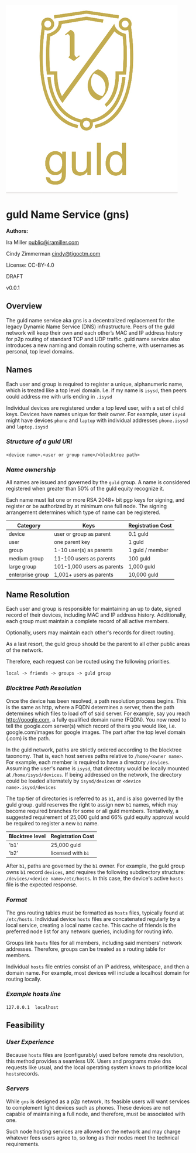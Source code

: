 

![guldlogo](https://github.com/Alexstang/branding/blob/master/Guld%20Logo.png)


# guld Name Service (gns)


__Authors:__

Ira Miller <public@iramiller.com>

Cindy Zimmerman <cindy@tigoctm.com>

License: CC-BY-4.0

DRAFT

v0.0.1



## Overview


The guld name service aka gns is a decentralized replacement for the legacy Dynamic Name Service (DNS) infrastructure. Peers of the guld network will keep their own and each other’s MAC and IP address history for p2p routing of standard TCP and UDP traffic. guld name service also introduces a new naming and domain routing scheme, with usernames as personal, top level domains.



## Names


Each user and group is required to register a unique, alphanumeric name, which is treated like a top level domain. I.e. if my name is `isysd`, then peers could address me with urls ending in `.isysd`


Individual devices are registered under a top level user, with a set of child keys. Devices have names unique for their owner. For example, user `isysd` might have devices `phone` and `laptop` with individual addresses `phone.isysd` and `laptop.isysd`


### **_Structure of a guld URI_**

`<device name>.<user or group name>/<blocktree path>`


### **_Name ownership_**

All names are issued and governed by the `guld` group. A name is considered registered when greater than 50% of the guld equity recognize it.

Each name must list one or more RSA 2048+ bit pgp keys for signing, and register or be authorized by at minimum one full node. The signing arrangement determines which type of name can be registered.


|Category|Keys|Registration Cost|
|------|------|------|
|device|user or group as parent|0.1 guld|
|user|one parent key|1 guld|
|group|1-10 user(s) as parents|1 guld / member|
|medium group|11-100 users as parents|100 guld|
|large group|101-1,000 users as parents|1,000 guld|
|enterprise group|1,001+ users as parents|10,000 guld|


## Name Resolution

Each user and group is responsible for maintaining an up to date, signed record of their devices, including MAC and IP address history. Additionally, each group must maintain a complete record of all active members.

Optionally, users may maintain each other's records for direct routing.

As a last resort, the guld group should be the parent to all other public areas of the network.

Therefore, each request can be routed using the following priorities.

`local -> friends -> groups -> guld group`


### **_Blocktree Path Resolution_**

Once the device has been resolved, a path resolution process begins. This is the same as http, where a FQDN determines a server, then the path determines which files to load off of said server. For example, say you reach http://google.com, a fully qualified domain name (FQDN). You now need to tell the google.com server(s) which record of theirs you would like, i.e. google.com/images for google images. The part after the top level domain (.com) is the path.

In the guld network, paths are strictly ordered according to the blocktree taxonomy. That is, each host serves paths relative to `/home/<owner name>`. For example, each member is required to have a directory `/devices`. Assuming the user's name is `isysd`, that directory would be locally mounted at `/home/isysd/devices`. If being addressed on the network, the directory could be loaded alternately by `isysd/devices` or `<device name>.isysd/devices`

The top tier of directories is referred to as `b1`, and is also governed by the guld group. guld reserves the right to assign new `b1` names, which may become required branches for some or all guld members. Tentatively, a suggested requirement of 25,000 guld and 66% guld equity approval would be required to register a new `b1` name.


|Blocktree level|Registration Cost|
|---------------|-----------------|
|'b1'        |       25,000 guld  |
|'b2'           |   licensed with `b1`|


After `b1`, paths are governed by the `b1` owner. For example, the guld group owns `b1` record `devices`, and requires the following subdirectory structure: `/devices/<device name>/etc/hosts`. In this case, the device's active `hosts` file is the expected response.

### **_Format_**

The gns routing tables must be formatted as `hosts` files, typically found at `/etc/hosts`. Individual device `hosts` files are concatenated regularly by a local service, creating a local name cache. This cache of friends is the preferred node list for any network queries, including for routing info.

Groups link `hosts` files for all members, including said members' network addresses. Therefore, groups can be treated as a routing table for members.

Individual `hosts` file entries consist of an IP address, whitespace, and then a domain name. For example, most devices will include a localhost domain for routing locally.
### **_Example hosts line_**

`127.0.0.1	localhost`


## Feasibility
### **_User Experience_**

Because `hosts` files are (configurably) used before remote dns resolution, this method provides a seamless UX. Users and programs make dns requests like usual, and the local operating system knows to prioritize local `hosts`records.

### **_Servers_**

While `gns` is designed as a p2p network, its feasible users will want services to complement light devices such as phones. These devices are not capable of maintaining a full node, and therefore, must be associated with one.

Such node hosting services are allowed on the network and may charge whatever fees users agree to, so long as their nodes meet the technical requirements.
